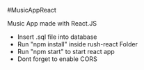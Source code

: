 #MusicAppReact

Music App made with React.JS

-   Insert .sql file into database
-   Run "npm install" inside rush-react Folder
-   Run "npm start" to start react app
-   Dont forget to enable CORS
